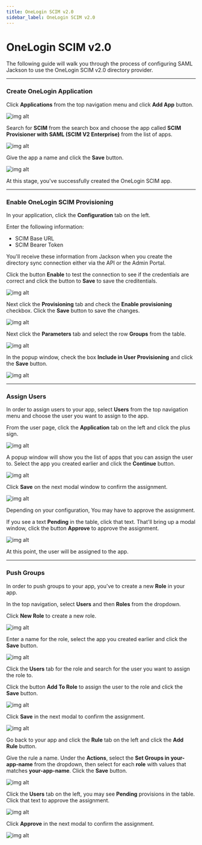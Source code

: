 ```yaml
---
title: OneLogin SCIM v2.0
sidebar_label: OneLogin SCIM v2.0
---
```


# OneLogin SCIM v2.0

The following guide will walk you through the process of configuring SAML Jackson to use the OneLogin SCIM v2.0 directory provider.

---

### Create OneLogin Application

Click **Applications** from the top navigation menu and click **Add App** button.

![img alt](/img/dsync/providers/onelogin/1.png)

Search for **SCIM** from the search box and choose the app called **SCIM Provisioner with SAML (SCIM V2 Enterprise)** from the list of apps.

![img alt](/img/dsync/providers/onelogin/2.png)

Give the app a name and click the **Save** button.

![img alt](/img/dsync/providers/onelogin/3.png)

At this stage, you've successfully created the OneLogin SCIM app.

---

### Enable OneLogin SCIM Provisioning

In your application, click the **Configuration** tab on the left.

Enter the following information:

- SCIM Base URL
- SCIM Bearer Token

You'll receive these information from Jackson when you create the directory sync connection either via the API or the Admin Portal.

Click the button **Enable** to test the connection to see if the credentials are correct and click the button to **Save** to save the creditentials.

![img alt](/img/dsync/providers/onelogin/4.png)

Next click the **Provisioning** tab and check the **Enable provisioning** checkbox. Click the **Save** button to save the changes.

![img alt](/img/dsync/providers/onelogin/5.png)

Next click the **Parameters** tab and select the row **Groups** from the table.

![img alt](/img/dsync/providers/onelogin/6.png)

In the popup window, check the box **Include in User Provisioning** and click the **Save** button.

![img alt](/img/dsync/providers/onelogin/7.png)

---

### Assign Users

In order to assign users to your app, select **Users** from the top navigation menu and choose the user you want to assign to the app.

From the user page, click the **Application** tab on the left and click the plus sign.

![img alt](/img/dsync/providers/onelogin/8.png)

A popup window will show you the list of apps that you can assign the user to. Select the app you created earlier and click the **Continue** button.

![img alt](/img/dsync/providers/onelogin/9.png)

Click **Save** on the next modal window to confirm the assignment.

![img alt](/img/dsync/providers/onelogin/10.png)

Depending on your configuration, You may have to approve the assignment.

If you see a text **Pending** in the table, click that text. That'll bring up a modal window, click the button **Approve** to approve the assignment.

![img alt](/img/dsync/providers/onelogin/11.png)

At this point, the user will be assigned to the app.

---

### Push Groups

In order to push groups to your app, you've to create a new **Role** in your app.

In the top navigation, select **Users** and then **Roles** from the dropdown.

Click **New Role** to create a new role.

![img alt](/img/dsync/providers/onelogin/12.png)

Enter a name for the role, select the app you created earlier and click the **Save** button.

![img alt](/img/dsync/providers/onelogin/13.png)

Click the **Users** tab for the role and search for the user you want to assign the role to.

Click the button **Add To Role** to assign the user to the role and click the **Save** button.

![img alt](/img/dsync/providers/onelogin/14.png)

Click **Save** in the next modal to confirm the assignment.

![img alt](/img/dsync/providers/onelogin/15.png)

Go back to your app and click the **Rule** tab on the left and click the **Add Rule** button.

Give the rule a name. Under the **Actions**, select the **Set Groups in your-app-name** from the dropdown, then select for each **role** with values that matches **your-app-name**. Click the **Save** button.

![img alt](/img/dsync/providers/onelogin/16.png)

Click the **Users** tab on the left, you may see **Pending** provisions in the table. Click that text to approve the assignment.

![img alt](/img/dsync/providers/onelogin/17.png)

Click **Approve** in the next modal to confirm the assignment.

![img alt](/img/dsync/providers/onelogin/18.png)
